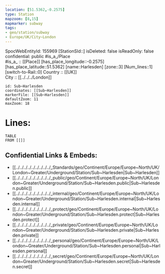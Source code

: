 ```yaml
---
location: [51.5362,-0.2575] 
type: Station 
mapzoom: [8,15] 
mapmarker: subway 
tags:
- geo/station/subway
- Europe/UK/City~London
---
```

SpocWebEntityId: 155969
[StationSId::] 
isDeleted: false
isReadOnly: false
confidential: public
#is_a_/Place  
#is_a_ :: [[Place]] 
[has_place_longitude::-0.2575] 
[has_place_latitude::51.5362] 
[name::Harlesden] 
[zone::3] 
[Num_lines::1] 
[switch-to-Rail::0] 
Country :: [[UK]]  
City :: [[../../../London]]  


```leaflet
id: Sub~Harlesden
coordinates: [[Sub~Harlesden]] 
markerFile: [[Sub~Harlesden]] 
defaultZoom: 11 
maxZoom: 18
```


# Lines: 
```dataview
TABLE 
FROM [[]] 
```

## Confidential Links & Embeds: 
- [[../../../../../../../../../_Standards/geo/Continent/Europe/Europe~North/UK/London~Greater/Underground/Station/Sub~Harlesden|Sub~Harlesden]] 
- [[../../../../../../../../../_public/geo/Continent/Europe/Europe~North/UK/London~Greater/Underground/Station/Sub~Harlesden.public|Sub~Harlesden.public]] 
- [[../../../../../../../../../_internal/geo/Continent/Europe/Europe~North/UK/London~Greater/Underground/Station/Sub~Harlesden.internal|Sub~Harlesden.internal]] 
- [[../../../../../../../../../_protect/geo/Continent/Europe/Europe~North/UK/London~Greater/Underground/Station/Sub~Harlesden.protect|Sub~Harlesden.protect]] 
- [[../../../../../../../../../_private/geo/Continent/Europe/Europe~North/UK/London~Greater/Underground/Station/Sub~Harlesden.private|Sub~Harlesden.private]] 
- [[../../../../../../../../../_personal/geo/Continent/Europe/Europe~North/UK/London~Greater/Underground/Station/Sub~Harlesden.personal|Sub~Harlesden.personal]] 
- [[../../../../../../../../../_secret/geo/Continent/Europe/Europe~North/UK/London~Greater/Underground/Station/Sub~Harlesden.secret|Sub~Harlesden.secret]] 
